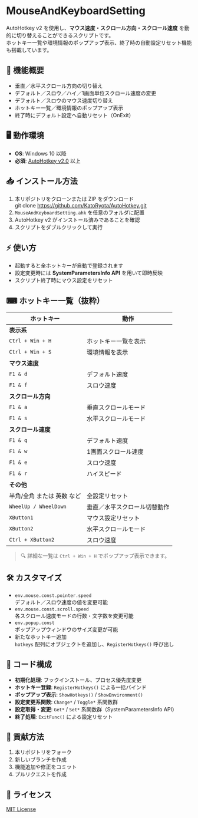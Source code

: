 # MouseAndKeyboardSetting

AutoHotkey v2 を使用し、**マウス速度・スクロール方向・スクロール速度** を動的に切り替えることができるスクリプトです。  
ホットキー一覧や環境情報のポップアップ表示、終了時の自動設定リセット機能も搭載しています。

## 📌 機能概要

- 垂直／水平スクロール方向の切り替え
- デフォルト／スロウ／ハイ／1画面単位スクロール速度の変更
- デフォルト／スロウのマウス速度切り替え
- ホットキー一覧／環境情報のポップアップ表示
- 終了時にデフォルト設定へ自動リセット（OnExit）

## 🖥 動作環境

- **OS**: Windows 10 以降
- **必須**: [AutoHotkey v2.0](https://www.autohotkey.com/) 以上

## 📥 インストール方法

1. 本リポジトリをクローンまたは ZIP をダウンロード  
   git clone https://github.com/KatoRyota/AutoHotkey.git
2. `MouseAndKeyboardSetting.ahk` を任意のフォルダに配置
3. AutoHotkey v2 がインストール済みであることを確認
4. スクリプトをダブルクリックして実行

## ⚡ 使い方

- 起動すると全ホットキーが自動で登録されます
- 設定変更時には **SystemParametersInfo API** を用いて即時反映
- スクリプト終了時にマウス設定をリセット

## ⌨ ホットキー一覧（抜粋）

| ホットキー | 動作 |
|-----------|------|
| **表示系** | |
| `Ctrl + Win + H` | ホットキー一覧を表示 |
| `Ctrl + Win + S` | 環境情報を表示 |
| **マウス速度** | |
| `F1 & d` | デフォルト速度 |
| `F1 & f` | スロウ速度 |
| **スクロール方向** | |
| `F1 & a` | 垂直スクロールモード |
| `F1 & s` | 水平スクロールモード |
| **スクロール速度** | |
| `F1 & q` | デフォルト速度 |
| `F1 & w` | 1画面スクロール速度 |
| `F1 & e` | スロウ速度 |
| `F1 & r` | ハイスピード |
| **その他** | |
| 半角/全角 または 英数 など | 全設定リセット |
| `WheelUp / WheelDown` | 垂直／水平スクロール切替動作 |
| `XButton1` | マウス設定リセット |
| `XButton2` | 水平スクロールモード |
| `Ctrl + XButton2` | スロウ速度 |

> 🔍 詳細な一覧は `Ctrl + Win + H` でポップアップ表示できます。

## 🛠 カスタマイズ

- `env.mouse.const.pointer.speed`  
  デフォルト／スロウ速度の値を変更可能
- `env.mouse.const.scroll.speed`  
  各スクロール速度モードの行数・文字数を変更可能
- `env.popup.const`  
  ポップアップウィンドウのサイズ変更が可能
- 新たなホットキー追加  
  `hotkeys` 配列にオブジェクトを追加し、`RegisterHotkeys()` 呼び出し

## 📂 コード構成

- **初期化処理**: フックインストール、プロセス優先度変更
- **ホットキー登録**: `RegisterHotkeys()` による一括バインド
- **ポップアップ表示**: `ShowHotkeys()` / `ShowEnvironment()`
- **設定変更系関数**: `Change*` / `Toggle*` 系関数群
- **設定取得・変更**: `Get*` / `Set*` 系関数群（SystemParametersInfo API）
- **終了処理**: `ExitFunc()` による設定リセット

## 🤝 貢献方法

1. 本リポジトリをフォーク
2. 新しいブランチを作成
3. 機能追加や修正をコミット
4. プルリクエストを作成

## 📄 ライセンス

[MIT License](LICENSE)
